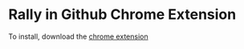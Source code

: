 Rally in Github Chrome Extension
================================

To install, download the [chrome extension](https://github.com/chernjie/rally-link/raw/master/rally-link.crx)
